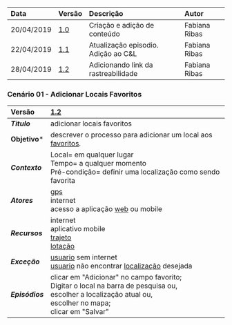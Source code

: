 |Data|Versão|Descrição|Autor|
|:---|:---|:---|:---|
|20/04/2019|[1.0](https://github.com/Andre-Eduardo/2019.1-Requisitos-Moovit/tree/master/cenarios/versao%20cenarios%201.0)|Criação e adição de conteúdo|Fabiana Ribas|
|22/04/2019|[1.1](https://github.com/Andre-Eduardo/2019.1-Requisitos-Moovit/tree/master/cenarios/versao%20cenarios%201.1)|Atualização episodio. Adição ao C&L|Fabiana Ribas|
|28/04/2019|[1.2](https://github.com/Andre-Eduardo/2019.1-Requisitos-Moovit/tree/master/cenarios/versao%20cenarios%201.2)|Adicionando link da rastreabilidade|Fabiana Ribas|


### Cenário 01 - Adicionar Locais Favoritos
|Versão|[1.2](https://github.com/Andre-Eduardo/2019.1-Requisitos-Moovit/tree/master/cenarios/versao%20cenarios%201.2)
|:-|:-|
|***Titulo***|adicionar locais favoritos|
|**Objetivo***|descrever o processo para adicionar um local aos [favoritos](https://github.com/Andre-Eduardo/2019.1-Requisitos-Moovit/wiki/L19---favoritos).|
|***Contexto***|Local= em qualquer lugar <br>Tempo= a qualquer momento<br>Pré-condição= definir uma localização como sendo favorita
|***Atores***|[gps](https://github.com/Andre-Eduardo/2019.1-Requisitos-Moovit/wiki/L21---gps)<br> internet <br>acesso a aplicação [web](https://github.com/Andre-Eduardo/2019.1-Requisitos-Moovit/wiki/L04--Aplica%C3%A7%C3%A3o-Web) ou mobile
|***Recursos***|internet<br>aplicativo mobile<br>[trajeto](https://github.com/Andre-Eduardo/2019.1-Requisitos-Moovit/wiki/L63-Trajeto)<br>[lotação](https://github.com/Andre-Eduardo/2019.1-Requisitos-Moovit/wiki/L18---lotacao)
|***Exceção***|[usuario](https://github.com/Andre-Eduardo/2019.1-Requisitos-Moovit/wiki/L65-Usu%C3%A1rio) sem internet<br> [usuario](https://github.com/Andre-Eduardo/2019.1-Requisitos-Moovit/wiki/L65-Usu%C3%A1rio) não encontrar [localização](https://github.com/Andre-Eduardo/2019.1-Requisitos-Moovit/wiki/L32---Localiza) desejada
|***Episódios***|clicar em "Adicionar" no campo favorito;<br>Digitar o local na barra de pesquisa ou,<br>escolher a localização atual ou,<br>escolher no mapa;<br>clicar em "Salvar"|
